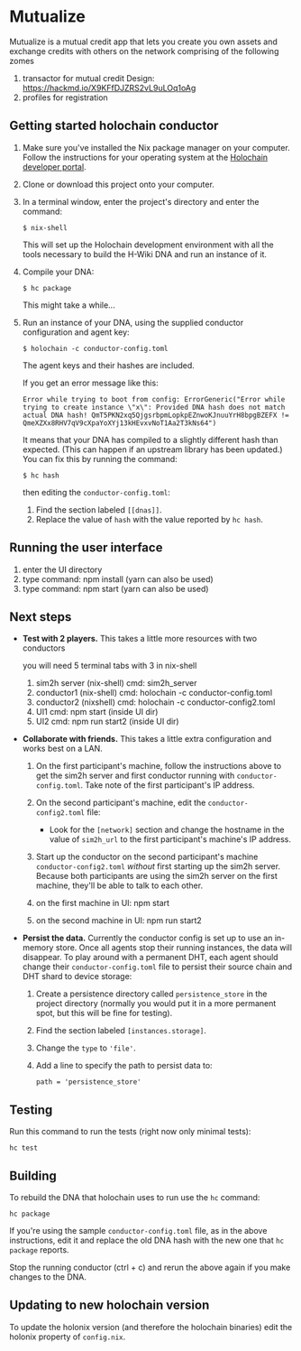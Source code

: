 # Mutualize

Mutualize is a mutual credit app that lets you create you own assets and exchange credits with others on the network
comprising of the following zomes
1. transactor for mutual credit  Design: https://hackmd.io/X9KFfDJZRS2vL9uLOq1oAg
2. profiles for registration


## Getting started holochain conductor


1. Make sure you've installed the Nix package manager on your computer. Follow the instructions for your operating system at the [Holochain developer portal](https://developer.holochain.org/docs/install/).

2. Clone or download this project onto your computer.

3. In a terminal window, enter the project's directory and enter the command:
    ```
    $ nix-shell
    ```
    This will set up the Holochain development environment with all the tools necessary to build the H-Wiki DNA and run an instance of it.

4. Compile your DNA:
    ```
    $ hc package
    ```
    This might take a while...

5. Run an instance of your DNA, using the supplied conductor configuration and agent key:
    ```
    $ holochain -c conductor-config.toml
    ```
    The agent keys and their hashes are included.


    If you get an error message like this:

    ```
    Error while trying to boot from config: ErrorGeneric("Error while trying to create instance \"x\": Provided DNA hash does not match actual DNA hash! QmT5PKN2xq5QjgsrbpmLopkpEZnwoKJnuuYrH8bpgBZEFX != QmeXZXx8RHV7qV9cXpaYoXYj13kHEvxvNoT1Aa2T3kNs64")
    ```

    It means that your DNA has compiled to a slightly different hash than expected. (This can happen if an upstream library has been updated.) You can fix this by running the command:

    ```
    $ hc hash
    ```

    then editing the `conductor-config.toml`:

    1. Find the section labeled `[[dnas]]`.
    2. Replace the value of `hash` with the value reported by `hc hash`.

## Running the user interface

1. enter the UI directory
2. type command: npm install (yarn can also be used)
3. type command: npm start (yarn can also be used)

## Next steps

* **Test with 2 players.** This takes a little more resources with two conductors

    you will need 5 terminal tabs with 3 in nix-shell
    1. sim2h server (nix-shell) cmd: sim2h_server
    2. conductor1 (nix-shell) cmd: holochain -c conductor-config.toml
    3. conductor2 (nixshell) cmd: holochain -c conductor-config2.toml
    4. UI1 cmd: npm start (inside UI dir)
    5. UI2 cmd: npm run start2 (inside UI dir)

* **Collaborate with friends.** This takes a little extra configuration and works best on a LAN.

    1. On the first participant's machine, follow the instructions above to get the sim2h server and first conductor running with `conductor-config.toml`. Take note of the first participant's IP address.
    2. On the second participant's machine, edit the `conductor-config2.toml` file:

        - Look for the `[network]` section and change the hostname in the value of `sim2h_url` to the first participant's machine's IP address.

    3. Start up the conductor on the second participant's machine `conductor-config2.toml` _without_ first starting up the sim2h server. Because both participants are using the sim2h server on the first machine, they'll be able to talk to each other.

    4. on the first machine in UI: npm start
    5. on the second machine in UI: npm run start2 

* **Persist the data.** Currently the conductor config is set up to use an in-memory store. Once all agents stop their running instances, the data will disappear. To play around with a permanent DHT, each agent should change their `conductor-config.toml` file to persist their source chain and DHT shard to device storage:

    1. Create a persistence directory called `persistence_store` in the project directory (normally you would put it in a more permanent spot, but this will be fine for testing).

    2. Find the section labeled `[instances.storage]`.

    3. Change the `type` to `'file'`.

    4. Add a line to specify the path to persist data to:

        ```
        path = 'persistence_store'
        ```

## Testing

Run this command to run the tests (right now only minimal tests):

```
hc test
```

## Building

To rebuild the DNA that holochain uses to run use the `hc` command:

```
hc package
```

If you're using the sample `conductor-config.toml` file, as in the above instructions, edit it and replace the old DNA hash with the new one that `hc package` reports.

Stop the running conductor (ctrl + c) and rerun the above again if you make changes to the DNA.

## Updating to new holochain version

To update the holonix version (and therefore the holochain binaries) edit the holonix property of `config.nix`.
